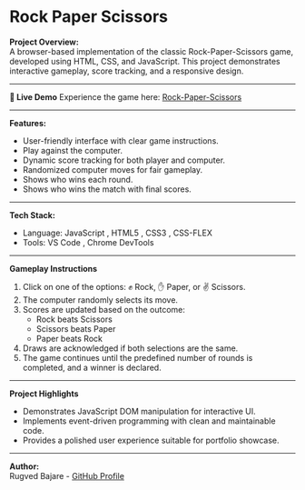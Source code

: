 # Rock Paper Scissors

**Project Overview:**  
A browser-based implementation of the classic Rock-Paper-Scissors game, developed using HTML, CSS, and JavaScript. This project demonstrates interactive gameplay, score tracking, and a responsive design.

---

**🔗 Live Demo**
Experience the game here: [Rock-Paper-Scissors](https://rugved1218.github.io/rock-paper-scissors/)

---

**Features:**  
- User-friendly interface with clear game instructions.
-  Play against the computer.
- Dynamic score tracking for both player and computer.
- Randomized computer moves for fair gameplay.
- Shows who wins each round.
-  Shows who wins the match with final scores.

---

**Tech Stack:**  
- Language: JavaScript , HTML5 , CSS3 , CSS-FLEX 
- Tools: VS Code , Chrome DevTools

---

**Gameplay Instructions**
1. Click on one of the options: ✊ Rock, ✋ Paper, or ✌️ Scissors.
2. The computer randomly selects its move.
3. Scores are updated based on the outcome:
   - Rock beats Scissors
   - Scissors beats Paper
   - Paper beats Rock
4. Draws are acknowledged if both selections are the same.
5. The game continues until the predefined number of rounds is completed, and a winner is declared.

---

**Project Highlights**
- Demonstrates JavaScript DOM manipulation for interactive UI.
- Implements event-driven programming with clean and maintainable code.
- Provides a polished user experience suitable for portfolio showcase.

---

**Author:**  
Rugved Bajare - [GitHub Profile](https://github.com/rugved1218)


